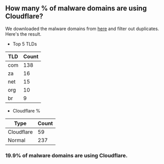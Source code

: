 ## How many % of malware domains are using Cloudflare?


We downloaded the malware domains from [here](https://urlhaus.abuse.ch) and filter out duplicates.
Here's the result.


[//]: # (start replacement)


- Top 5 TLDs

| TLD | Count |
| --- | --- |
| com | 138 |
| za | 16 |
| net | 15 |
| org | 10 |
| br | 9 |


- Cloudflare %

| Type | Count |
| --- | --- |
| Cloudflare | 59 |
| Normal | 237 |


### 19.9% of malware domains are using Cloudflare.